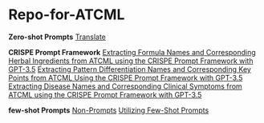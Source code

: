 # Repo-for-ATCML
**Zero-shot Prompts**
[Translate](https://chat.openai.com/share/e81467bf-54d6-45d1-8816-0339c7db0bec)

**CRISPE Prompt Framework**
[Extracting Formula Names and Corresponding Herbal Ingredients from ATCML using the CRISPE Prompt Framework with GPT-3.5](https://chat.openai.com/share/03ae1c8a-29b1-4a2c-8d74-4d146bb45f9b)
[Extracting Pattern Differentiation Names and Corresponding Key Points from ATCML Using the CRISPE Prompt Framework with GPT-3.5](https://chat.openai.com/share/907ca1e7-b876-454f-9e15-269c072ddfc4)
[Extracting Disease Names and Corresponding Clinical Symptoms from ATCML using the CRISPE Prompt Framework with GPT-3.5](https://chat.openai.com/share/b86acc2e-3ef1-42fa-87fe-9e74256647f5)

**few-shot Prompts**
[Non-Prompts](https://chat.openai.com/share/ad624f29-f065-4db3-b1a0-899eab587897)
[Utilizing Few-Shot Prompts](https://chat.openai.com/share/102449e1-7ed8-43bc-8eb1-7c59e17397e2)

